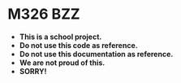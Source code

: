# M326 BZZ
* __This is a school project.__
* __Do not use this code as reference.__
* __Do not use this documentation as reference.__
* __We are not proud of this.__
* __SORRY!__
